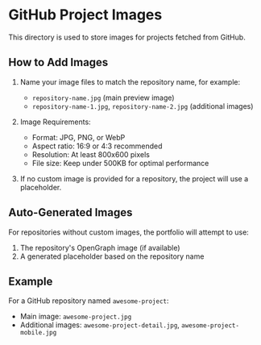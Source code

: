 # GitHub Project Images

This directory is used to store images for projects fetched from GitHub.

## How to Add Images

1. Name your image files to match the repository name, for example:
   - `repository-name.jpg` (main preview image)
   - `repository-name-1.jpg`, `repository-name-2.jpg` (additional images)

2. Image Requirements:
   - Format: JPG, PNG, or WebP
   - Aspect ratio: 16:9 or 4:3 recommended
   - Resolution: At least 800x600 pixels
   - File size: Keep under 500KB for optimal performance

3. If no custom image is provided for a repository, the project will use a placeholder.

## Auto-Generated Images

For repositories without custom images, the portfolio will attempt to use:
1. The repository's OpenGraph image (if available)
2. A generated placeholder based on the repository name

## Example

For a GitHub repository named `awesome-project`:
- Main image: `awesome-project.jpg`
- Additional images: `awesome-project-detail.jpg`, `awesome-project-mobile.jpg`
